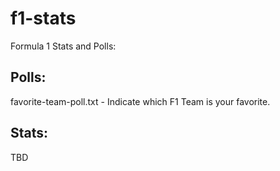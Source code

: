 # f1-stats
Formula 1 Stats and Polls:

Polls:
-----
favorite-team-poll.txt - Indicate which F1 Team is your favorite.

Stats:
-----
TBD
